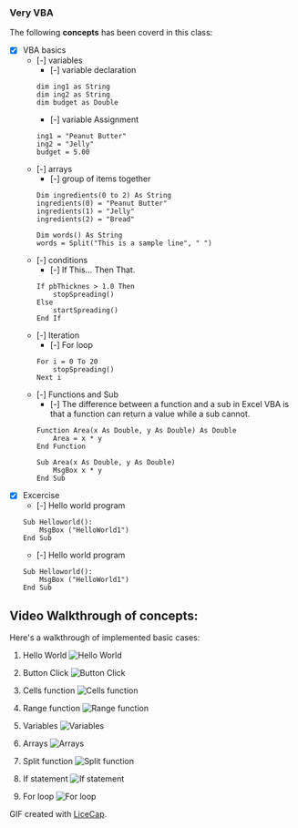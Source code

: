 ### Very VBA ###

The following **concepts** has been coverd in this class:

* [x] VBA basics
	* [-] variables
		* [-] variable declaration
		```
		dim ing1 as String
		dim ing2 as String
		dim budget as Double
		```
		* [-] variable Assignment
		```
		ing1 = "Peanut Butter"
		ing2 = "Jelly"
		budget = 5.00
		```
	* [-] arrays
		* [-] group of items together
		```
		Dim ingredients(0 to 2) As String
		ingredients(0) = "Peanut Butter"
		ingredients(1) = "Jelly"
		ingredients(2) = "Bread"
		```
		```
		Dim words() As String
		words = Split("This is a sample line", " ")
		```
	* [-] conditions
		* [-] If This... Then That.
		```
		If pbThicknes > 1.0 Then
			stopSpreading()
		Else
			startSpreading()
		End If
		```
	* [-] Iteration
		* [-] For loop
		```
		For i = 0 To 20
			stopSpreading()
		Next i
		```
	* [-] Functions and Sub
		* [-] The difference between a function and a sub in Excel VBA is that a function can return a value while a sub cannot.
		```
		Function Area(x As Double, y As Double) As Double
			Area = x * y
		End Function

		Sub Area(x As Double, y As Double)
			MsgBox x * y
		End Sub
		```
* [x] Excercise
	* [-] Hello world program
	```
	Sub Helloworld():
    	MsgBox ("HelloWorld1")
	End Sub
	```
	* [-] Hello world program
	```
	Sub Helloworld():
    	MsgBox ("HelloWorld1")
	End Sub
	```

## Video Walkthrough of concepts:

Here's a walkthrough of implemented basic cases:

1. Hello World
![Hello World](vba_helloworld.gif)

2. Button Click
![Button Click](vba_buttonclick.gif)

3. Cells function
![Cells function](vba_cells.gif)

4. Range function
![Range function](vba_range.gif)

5. Variables
![Variables](vba_cells.gif)

6. Arrays
![Arrays](vba_arrays.gif)

7. Split function
![Split function](vba_split.gif)

7. If statement
![If statement](vba_if.gif)

7. For loop
![For loop](vba_loop.gif)

GIF created with [LiceCap](http://www.cockos.com/licecap/).
